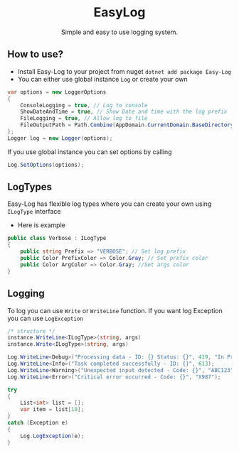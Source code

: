 <h1 align="center">
  EasyLog
</h1>
<p align="center">
  Simple and easy to use logging system.
</p>

## How to use?
- Install Easy-Log to your project from nuget
  ``dotnet add package Easy-Log``
- You can either use global instance ``Log`` or create your own
````csharp
var options = new LoggerOptions
{
    ConsoleLogging = true, // Log to console
    ShowDateAndTime = true, // Show Date and time with the log prefix
    FileLogging = true, // Allow log to file
    FileOutputPath = Path.Combine(AppDomain.CurrentDomain.BaseDirectory, "App.log") // File output path
};
Logger log = new Logger(options);
````
If you use global instance you can set options by calling
````csharp
Log.SetOptions(options);
````

## LogTypes
Easy-Log has flexible log types where you can create your own using ``ILogType`` interface
- Here is example
````csharp
public class Verbose : ILogType
{
    public string Prefix => "VERBOSE"; // Set log prefix
    public Color PrefixColor => Color.Gray; // Set prefix color
    public Color ArgColor => Color.Gray; //Set args color
}
````

## Logging
To log you can use ``Write`` or ``WriteLine`` function. If you want log Exception you can use ``LogException``

````csharp
/* structure */
instance.WriteLine<ILogType>(string, args)
instance.Write<ILogType>(string, args)

Log.WriteLine<Debug>("Processing data - ID: {} Status: {}", 419, "In Progress");
Log.WriteLine<Info>("Task completed successfully - ID: {}", 613);
Log.WriteLine<Warning>("Unexpected input detected - Code: {}", "ABC123");
Log.WriteLine<Error>("Critical error occurred - Code: {}", "X987");

try
{
    List<int> list = [];
    var item = list[10];
}
catch (Exception e)
{
    Log.LogException(e);
}
````